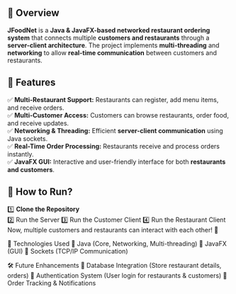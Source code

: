 ## 📌 Overview  
**JFoodNet** is a **Java & JavaFX-based networked restaurant ordering system** that connects multiple **customers and restaurants** through a **server-client architecture**. The project implements **multi-threading** and **networking** to allow **real-time communication** between customers and restaurants.  

## 🚀 Features  
✅ **Multi-Restaurant Support:** Restaurants can register, add menu items, and receive orders.  
✅ **Multi-Customer Access:** Customers can browse restaurants, order food, and receive updates.  
✅ **Networking & Threading:** Efficient **server-client communication** using Java sockets.  
✅ **Real-Time Order Processing:** Restaurants receive and process orders instantly.  
✅ **JavaFX GUI:** Interactive and user-friendly interface for both **restaurants and customers**.  

## 🔧 **How to Run?**  
1️⃣ **Clone the Repository**  
2️⃣ Run the Server
3️⃣ Run the Customer Client
4️⃣ Run the Restaurant Client
Now, multiple customers and restaurants can interact with each other! 🎉

📜 Technologies Used
🔹 Java (Core, Networking, Multi-threading)
🔹 JavaFX (GUI)
🔹 Sockets (TCP/IP Communication)

🛠️ Future Enhancements
🔹 Database Integration (Store restaurant details, orders)
🔹 Authentication System (User login for restaurants & customers)
🔹 Order Tracking & Notifications
